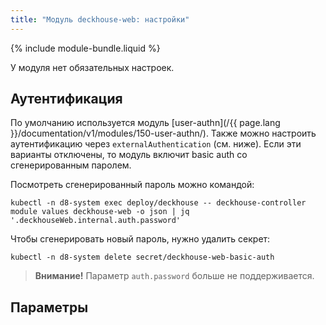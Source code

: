 ```yaml
---
title: "Модуль deckhouse-web: настройки"
---
```


{% include module-bundle.liquid %}

У модуля нет обязательных настроек.

## Аутентификация

По умолчанию используется модуль [user-authn](/{{ page.lang }}/documentation/v1/modules/150-user-authn/). Также можно настроить аутентификацию через `externalAuthentication` (см. ниже).
Если эти варианты отключены, то модуль включит basic auth со сгенерированным паролем.

Посмотреть сгенерированный пароль можно командой:

```shell
kubectl -n d8-system exec deploy/deckhouse -- deckhouse-controller module values deckhouse-web -o json | jq '.deckhouseWeb.internal.auth.password'
```

Чтобы сгенерировать новый пароль, нужно удалить секрет:

```shell
kubectl -n d8-system delete secret/deckhouse-web-basic-auth
```

> **Внимание!** Параметр `auth.password` больше не поддерживается.

## Параметры

<!-- SCHEMA -->
